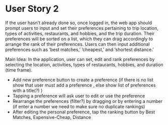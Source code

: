 # User Story 2

  If the user hasn’t already done so, once logged in, the web app should prompt users to input and set their preferences pertaining to trip location, types of activities, restaurants, and hobbies, and the trip duration. Their preferences will be sorted on a list, which they can drag accordingly to arrange the rank of their preferences. Users can then input additional preferences such as ‘best matches,’ ‘cheapest,’ and ‘shortest distance.’	

Main Idea: In the application, user can set, edit and rank preferences by selecting the location, activities, types of restaurants, hobbies, and duration (time frame).
  - Add new preference button to create a preference (if there is no list show that user must add a preference , else show list of preferences with a title(?) )
  - Tapping a preference will ask user to edit or use the preference 
  - Rearrange the preferences (filter?) by dragging or by entering a number (if enter a number we need to make sure no duplicate rankings)
  - After editing the personal preference, tap the ranking button by Best Matches, Expensive-Cheap, Distance

